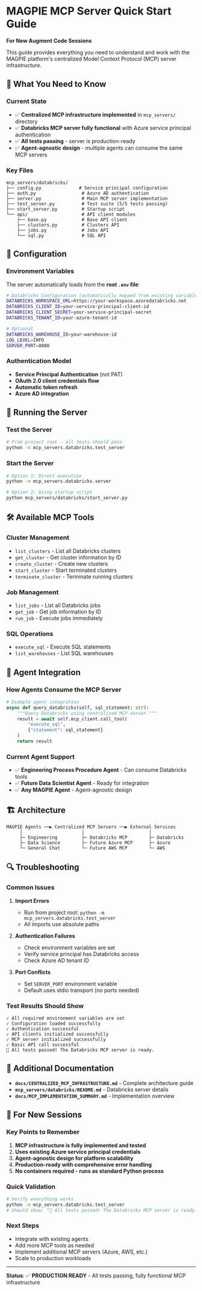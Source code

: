 # MAGPIE MCP Server Quick Start Guide

**For New Augment Code Sessions**

This guide provides everything you need to understand and work with the MAGPIE platform's centralized Model Context Protocol (MCP) server infrastructure.

## 🎯 **What You Need to Know**

### **Current State**
- ✅ **Centralized MCP infrastructure implemented** in `mcp_servers/` directory
- ✅ **Databricks MCP server fully functional** with Azure service principal authentication
- ✅ **All tests passing** - server is production-ready
- ✅ **Agent-agnostic design** - multiple agents can consume the same MCP servers

### **Key Files**
```
mcp_servers/databricks/
├── config.py              # Service principal configuration
├── auth.py                 # Azure AD authentication
├── server.py               # Main MCP server implementation
├── test_server.py          # Test suite (5/5 tests passing)
├── start_server.py         # Startup script
└── api/                    # API client modules
    ├── base.py             # Base API client
    ├── clusters.py         # Clusters API
    ├── jobs.py             # Jobs API
    └── sql.py              # SQL API
```

## 🔧 **Configuration**

### **Environment Variables**
The server automatically loads from the **root `.env` file**:

```bash
# Databricks Configuration (automatically mapped from existing variables)
DATABRICKS_WORKSPACE_URL=https://your-workspace.azuredatabricks.net
DATABRICKS_CLIENT_ID=your-service-principal-client-id
DATABRICKS_CLIENT_SECRET=your-service-principal-secret
DATABRICKS_TENANT_ID=your-azure-tenant-id

# Optional
DATABRICKS_WAREHOUSE_ID=your-warehouse-id
LOG_LEVEL=INFO
SERVER_PORT=8000
```

### **Authentication Model**
- **Service Principal Authentication** (not PAT)
- **OAuth 2.0 client credentials flow**
- **Automatic token refresh**
- **Azure AD integration**

## 🚀 **Running the Server**

### **Test the Server**
```bash
# From project root - all tests should pass
python -m mcp_servers.databricks.test_server
```

### **Start the Server**
```bash
# Option 1: Direct execution
python -m mcp_servers.databricks.server

# Option 2: Using startup script
python mcp_servers/databricks/start_server.py
```

## 🛠️ **Available MCP Tools**

### **Cluster Management**
- `list_clusters` - List all Databricks clusters
- `get_cluster` - Get cluster information by ID
- `create_cluster` - Create new clusters
- `start_cluster` - Start terminated clusters  
- `terminate_cluster` - Terminate running clusters

### **Job Management**
- `list_jobs` - List all Databricks jobs
- `get_job` - Get job information by ID
- `run_job` - Execute jobs immediately

### **SQL Operations**
- `execute_sql` - Execute SQL statements
- `list_warehouses` - List SQL warehouses

## 🔌 **Agent Integration**

### **How Agents Consume the MCP Server**
```python
# Example agent integration
async def query_databricks(self, sql_statement: str):
    """Query Databricks using centralized MCP server."""
    result = await self.mcp_client.call_tool(
        "execute_sql", 
        {"statement": sql_statement}
    )
    return result
```

### **Current Agent Support**
- ✅ **Engineering Process Procedure Agent** - Can consume Databricks tools
- ✅ **Future Data Scientist Agent** - Ready for integration
- ✅ **Any MAGPIE Agent** - Agent-agnostic design

## 🏗️ **Architecture**

```
MAGPIE Agents ──▶ Centralized MCP Servers ──▶ External Services
     │                      │                        │
     ├─ Engineering         ├─ Databricks MCP        ├─ Databricks
     ├─ Data Science        ├─ Future Azure MCP      ├─ Azure
     └─ General Chat        └─ Future AWS MCP        └─ AWS
```

## 🔍 **Troubleshooting**

### **Common Issues**

1. **Import Errors**
   - Run from project root: `python -m mcp_servers.databricks.test_server`
   - All imports use absolute paths

2. **Authentication Failures**
   - Check environment variables are set
   - Verify service principal has Databricks access
   - Check Azure AD tenant ID

3. **Port Conflicts**
   - Set `SERVER_PORT` environment variable
   - Default uses stdio transport (no ports needed)

### **Test Results Should Show**
```
✓ All required environment variables are set
✓ Configuration loaded successfully  
✓ Authentication successful
✓ API clients initialized successfully
✓ MCP server initialized successfully
✓ Basic API call successful
🎉 All tests passed! The Databricks MCP server is ready.
```

## 📖 **Additional Documentation**

- **`docs/CENTRALIZED_MCP_INFRASTRUCTURE.md`** - Complete architecture guide
- **`mcp_servers/databricks/README.md`** - Databricks server details
- **`docs/MCP_IMPLEMENTATION_SUMMARY.md`** - Implementation overview

## 🎯 **For New Sessions**

### **Key Points to Remember**
1. **MCP infrastructure is fully implemented and tested**
2. **Uses existing Azure service principal credentials**
3. **Agent-agnostic design for platform scalability**
4. **Production-ready with comprehensive error handling**
5. **No containers required - runs as standard Python process**

### **Quick Validation**
```bash
# Verify everything works
python -m mcp_servers.databricks.test_server
# Should show: "🎉 All tests passed! The Databricks MCP server is ready."
```

### **Next Steps**
- Integrate with existing agents
- Add more MCP tools as needed
- Implement additional MCP servers (Azure, AWS, etc.)
- Scale to production workloads

---

**Status**: ✅ **PRODUCTION READY** - All tests passing, fully functional MCP infrastructure
